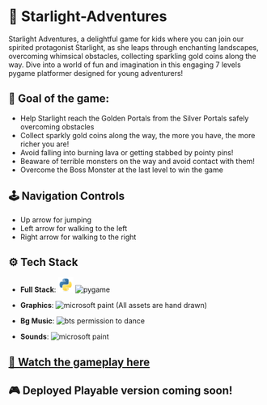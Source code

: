 # 💫 Starlight-Adventures
Starlight Adventures, a delightful game for kids where you can join our spirited protagonist Starlight, as she leaps through enchanting landscapes, overcoming whimsical obstacles, collecting sparkling gold coins along the way. Dive into a world of fun and imagination in this engaging 7 levels pygame platformer designed for young adventurers!

## 🎯 Goal of the game:
- Help Starlight reach the Golden Portals from the Silver Portals safely overcoming obstacles
- Collect sparkly gold coins along the way, the more you have, the more richer you are!
- Avoid falling into burning lava or getting stabbed by pointy pins!
- Beaware of terrible monsters on the way and avoid contact with them!
- Overcome the Boss Monster at the last level to win the game

## 🕹 Navigation Controls
- Up arrow for jumping
- Left arrow for walking to the left
- Right arrow for walking to the right

## ⚙️ Tech Stack
- **Full Stack**: <img src="https://raw.githubusercontent.com/devicons/devicon/master/icons/python/python-original.svg" alt="python" width="30" height="30"/> <img src="https://www.pygame.org/docs/_static/pygame_logo.svg" alt="pygame" width="70" height="30"/>

- **Graphics**: <img src="https://upload.wikimedia.org/wikipedia/commons/thumb/2/2b/Microsoft_Paint.svg/2048px-Microsoft_Paint.svg.png" alt="microsoft paint" width="25" height="25"/> (All assets are hand drawn)
  
- **Bg Music**: <img src="https://images.fineartamerica.com/images/artworkimages/medium/3/greeting-cards-bts-permission-to-dance-on-stage-logo-ps56-panker-susan-transparent.png" alt="bts permission to dance" width="25" height="35"/>
- **Sounds**: <img src="https://www.logo.wine/a/logo/YouTube/YouTube-Icon-Full-Color-Logo.wine.svg" alt="microsoft paint" width="30" height="30"/>

## [🎥 Watch the gameplay here](https://drive.google.com/file/d/1q9NP_7Or_mp-bEMtRmQH-rt6S2rpTUC_/view?usp=sharing")

## 🎮 Deployed Playable version coming soon!
